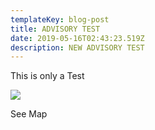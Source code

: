 ```yaml
---
templateKey: blog-post
title: ADVISORY TEST
date: 2019-05-16T02:43:23.519Z
description: NEW ADVISORY TEST
---
```

This is only a Test

![](/img/mstile-150x150.png)

See Map
